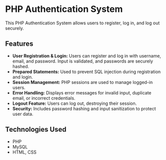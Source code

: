 # PHP Authentication System

This PHP Authentication System allows users to register, log in, and log out securely. 

## Features

- **User Registration & Login:** Users can register and log in with username, email, and password. Input is validated, and passwords are securely hashed.
- **Prepared Statements:** Used to prevent SQL injection during registration and login.
- **Session Management:** PHP sessions are used to manage logged-in users.
- **Error Handling:** Displays error messages for invalid input, duplicate email, or incorrect credentials.
- **Logout Feature:** Users can log out, destroying their session.
- **Security:** Includes password hashing and input sanitization to protect user data.

## Technologies Used

- PHP
- MySQL
- HTML, CSS
